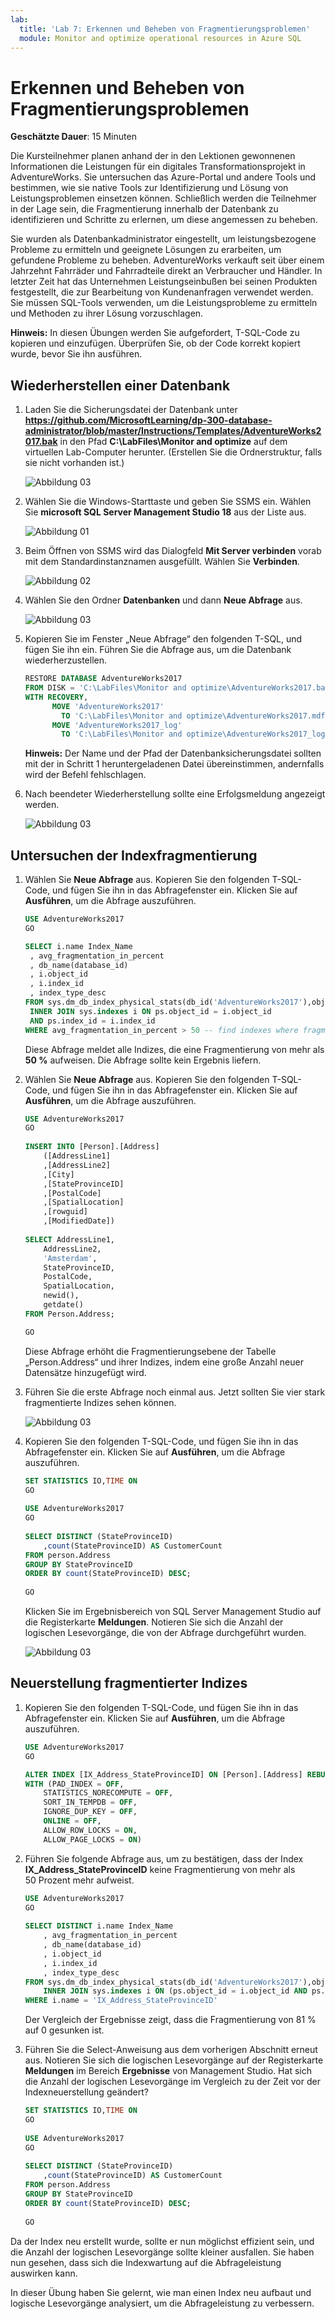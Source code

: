 ```yaml
---
lab:
  title: 'Lab 7: Erkennen und Beheben von Fragmentierungsproblemen'
  module: Monitor and optimize operational resources in Azure SQL
---
```


# Erkennen und Beheben von Fragmentierungsproblemen

**Geschätzte Dauer**: 15 Minuten

Die Kursteilnehmer planen anhand der in den Lektionen gewonnenen Informationen die Leistungen für ein digitales Transformationsprojekt in AdventureWorks. Sie untersuchen das Azure-Portal und andere Tools und bestimmen, wie sie native Tools zur Identifizierung und Lösung von Leistungsproblemen einsetzen können. Schließlich werden die Teilnehmer in der Lage sein, die Fragmentierung innerhalb der Datenbank zu identifizieren und Schritte zu erlernen, um diese angemessen zu beheben.

Sie wurden als Datenbankadministrator eingestellt, um leistungsbezogene Probleme zu ermitteln und geeignete Lösungen zu erarbeiten, um gefundene Probleme zu beheben. AdventureWorks verkauft seit über einem Jahrzehnt Fahrräder und Fahrradteile direkt an Verbraucher und Händler. In letzter Zeit hat das Unternehmen Leistungseinbußen bei seinen Produkten festgestellt, die zur Bearbeitung von Kundenanfragen verwendet werden. Sie müssen SQL-Tools verwenden, um die Leistungsprobleme zu ermitteln und Methoden zu ihrer Lösung vorzuschlagen.

**Hinweis:** In diesen Übungen werden Sie aufgefordert, T-SQL-Code zu kopieren und einzufügen. Überprüfen Sie, ob der Code korrekt kopiert wurde, bevor Sie ihn ausführen.

## Wiederherstellen einer Datenbank

1. Laden Sie die Sicherungsdatei der Datenbank unter **https://github.com/MicrosoftLearning/dp-300-database-administrator/blob/master/Instructions/Templates/AdventureWorks2017.bak** in den Pfad **C:\LabFiles\Monitor and optimize** auf dem virtuellen Lab-Computer herunter. (Erstellen Sie die Ordnerstruktur, falls sie nicht vorhanden ist.)

    ![Abbildung 03](../images/dp-300-module-07-lab-03.png)

1. Wählen Sie die Windows-Starttaste und geben Sie SSMS ein. Wählen Sie **microsoft SQL Server Management Studio 18** aus der Liste aus.  

    ![Abbildung 01](../images/dp-300-module-01-lab-34.png)

1. Beim Öffnen von SSMS wird das Dialogfeld **Mit Server verbinden** vorab mit dem Standardinstanznamen ausgefüllt. Wählen Sie **Verbinden**.

    ![Abbildung 02](../images/dp-300-module-07-lab-01.png)

1. Wählen Sie den Ordner **Datenbanken** und dann **Neue Abfrage** aus.

    ![Abbildung 03](../images/dp-300-module-07-lab-04.png)

1. Kopieren Sie im Fenster „Neue Abfrage“ den folgenden T-SQL, und fügen Sie ihn ein. Führen Sie die Abfrage aus, um die Datenbank wiederherzustellen.

    ```sql
    RESTORE DATABASE AdventureWorks2017
    FROM DISK = 'C:\LabFiles\Monitor and optimize\AdventureWorks2017.bak'
    WITH RECOVERY,
          MOVE 'AdventureWorks2017' 
            TO 'C:\LabFiles\Monitor and optimize\AdventureWorks2017.mdf',
          MOVE 'AdventureWorks2017_log'
            TO 'C:\LabFiles\Monitor and optimize\AdventureWorks2017_log.ldf';
    ```

    **Hinweis:** Der Name und der Pfad der Datenbanksicherungsdatei sollten mit der in Schritt 1 heruntergeladenen Datei übereinstimmen, andernfalls wird der Befehl fehlschlagen.

1. Nach beendeter Wiederherstellung sollte eine Erfolgsmeldung angezeigt werden.

    ![Abbildung 03](../images/dp-300-module-07-lab-05.png)

## Untersuchen der Indexfragmentierung

1. Wählen Sie **Neue Abfrage** aus. Kopieren Sie den folgenden T-SQL-Code, und fügen Sie ihn in das Abfragefenster ein. Klicken Sie auf **Ausführen**, um die Abfrage auszuführen.

    ```sql
    USE AdventureWorks2017
    GO
    
    SELECT i.name Index_Name
     , avg_fragmentation_in_percent
     , db_name(database_id)
     , i.object_id
     , i.index_id
     , index_type_desc
    FROM sys.dm_db_index_physical_stats(db_id('AdventureWorks2017'),object_id('person.address'),NULL,NULL,'DETAILED') ps
     INNER JOIN sys.indexes i ON ps.object_id = i.object_id 
     AND ps.index_id = i.index_id
    WHERE avg_fragmentation_in_percent > 50 -- find indexes where fragmentation is greater than 50%
    ```

    Diese Abfrage meldet alle Indizes, die eine Fragmentierung von mehr als **50 %** aufweisen. Die Abfrage sollte kein Ergebnis liefern.

1. Wählen Sie **Neue Abfrage** aus. Kopieren Sie den folgenden T-SQL-Code, und fügen Sie ihn in das Abfragefenster ein. Klicken Sie auf **Ausführen**, um die Abfrage auszuführen.

    ```sql
    USE AdventureWorks2017
    GO
        
    INSERT INTO [Person].[Address]
        ([AddressLine1]
        ,[AddressLine2]
        ,[City]
        ,[StateProvinceID]
        ,[PostalCode]
        ,[SpatialLocation]
        ,[rowguid]
        ,[ModifiedDate])
        
    SELECT AddressLine1,
        AddressLine2, 
        'Amsterdam',
        StateProvinceID, 
        PostalCode, 
        SpatialLocation, 
        newid(), 
        getdate()
    FROM Person.Address;
    
    GO
    ```

    Diese Abfrage erhöht die Fragmentierungsebene der Tabelle „Person.Address“ und ihrer Indizes, indem eine große Anzahl neuer Datensätze hinzugefügt wird.

1. Führen Sie die erste Abfrage noch einmal aus. Jetzt sollten Sie vier stark fragmentierte Indizes sehen können.

    ![Abbildung 03](../images/dp-300-module-07-lab-06.png)

1. Kopieren Sie den folgenden T-SQL-Code, und fügen Sie ihn in das Abfragefenster ein. Klicken Sie auf **Ausführen**, um die Abfrage auszuführen.

    ```sql
    SET STATISTICS IO,TIME ON
    GO
        
    USE AdventureWorks2017
    GO
        
    SELECT DISTINCT (StateProvinceID)
        ,count(StateProvinceID) AS CustomerCount
    FROM person.Address
    GROUP BY StateProvinceID
    ORDER BY count(StateProvinceID) DESC;
        
    GO
    ```

    Klicken Sie im Ergebnisbereich von SQL Server Management Studio auf die Registerkarte **Meldungen**. Notieren Sie sich die Anzahl der logischen Lesevorgänge, die von der Abfrage durchgeführt wurden.

    ![Abbildung 03](../images/dp-300-module-07-lab-07.png)

## Neuerstellung fragmentierter Indizes

1. Kopieren Sie den folgenden T-SQL-Code, und fügen Sie ihn in das Abfragefenster ein. Klicken Sie auf **Ausführen**, um die Abfrage auszuführen.

    ```sql
    USE AdventureWorks2017
    GO
    
    ALTER INDEX [IX_Address_StateProvinceID] ON [Person].[Address] REBUILD PARTITION = ALL 
    WITH (PAD_INDEX = OFF, 
        STATISTICS_NORECOMPUTE = OFF, 
        SORT_IN_TEMPDB = OFF, 
        IGNORE_DUP_KEY = OFF, 
        ONLINE = OFF, 
        ALLOW_ROW_LOCKS = ON, 
        ALLOW_PAGE_LOCKS = ON)
    ```

1. Führen Sie folgende Abfrage aus, um zu bestätigen, dass der Index **IX_Address_StateProvinceID** keine Fragmentierung von mehr als 50 Prozent mehr aufweist.

    ```sql
    USE AdventureWorks2017
    GO
        
    SELECT DISTINCT i.name Index_Name
        , avg_fragmentation_in_percent
        , db_name(database_id)
        , i.object_id
        , i.index_id
        , index_type_desc
    FROM sys.dm_db_index_physical_stats(db_id('AdventureWorks2017'),object_id('person.address'),NULL,NULL,'DETAILED') ps
        INNER JOIN sys.indexes i ON (ps.object_id = i.object_id AND ps.index_id = i.index_id)
    WHERE i.name = 'IX_Address_StateProvinceID'
    ```

    Der Vergleich der Ergebnisse zeigt, dass die Fragmentierung von 81 % auf 0 gesunken ist.

1. Führen Sie die Select-Anweisung aus dem vorherigen Abschnitt erneut aus. Notieren Sie sich die logischen Lesevorgänge auf der Registerkarte **Meldungen** im Bereich **Ergebnisse** von Management Studio. Hat sich die Anzahl der logischen Lesevorgänge im Vergleich zu der Zeit vor der Indexneuerstellung geändert?

    ```sql
    SET STATISTICS IO,TIME ON
    GO
        
    USE AdventureWorks2017
    GO
        
    SELECT DISTINCT (StateProvinceID)
        ,count(StateProvinceID) AS CustomerCount
    FROM person.Address
    GROUP BY StateProvinceID
    ORDER BY count(StateProvinceID) DESC;
        
    GO
    ```

Da der Index neu erstellt wurde, sollte er nun möglichst effizient sein, und die Anzahl der logischen Lesevorgänge sollte kleiner ausfallen. Sie haben nun gesehen, dass sich die Indexwartung auf die Abfrageleistung auswirken kann.

In dieser Übung haben Sie gelernt, wie man einen Index neu aufbaut und logische Lesevorgänge analysiert, um die Abfrageleistung zu verbessern.
